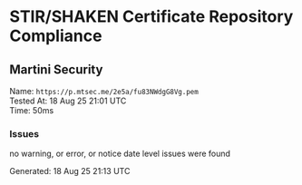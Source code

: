 # STIR/SHAKEN Certificate Repository Compliance

## Martini Security

Name: `https://p.mtsec.me/2e5a/fu83NWdgG8Vg.pem`\
Tested At: 18 Aug 25 21:01 UTC\
Time: 50ms

### Issues

no warning, or error, or notice date level issues were found

Generated: 18 Aug 25 21:13 UTC